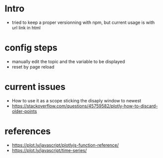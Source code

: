 # Intro
* tried to keep a proper versionning with npm, but current usage is with url link in html

# config steps
* manually edit the topic and the variable to be displayed
* reset by page reload

# current issues
* How to use it as a scope sticking the disaply window to newest
* https://stackoverflow.com/questions/45759582/plotly-how-to-discard-older-points

# references
* https://plot.ly/javascript/plotlyjs-function-reference/
* https://plot.ly/javascript/time-series/


